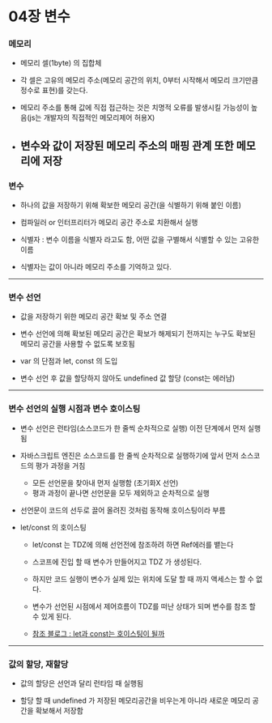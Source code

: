# 04장 변수

### 메모리 
- 메모리 셀(1byte) 의 집합체 

- 각 셀은 고유의 메모리 주소(메모리 공간의 위치, 0부터 시작해서 메모리 크기만큼 정수로 표현)를 갖는다.

- 메모리 주소를 통해 값에 직접 접근하는 것은 치명적 오류를 발생시킬 가능성이 높음(js는 개발자의 직접적인 메모리제어 허용X)

- 변수와 값이 저장된 메모리 주소의 매핑 관계 또한 메모리에 저장
    ---
    
### 변수 
- 하나의 값을 저장하기 위해 확보한 메모리 공간(을 식별하기 위해 붙인 이름)
        
- 컴파일러 or 인터프리터가 메모리 공간 주소로 치환해서 실행

- 식별자 : 변수 이름을 식별자 라고도 함, 어떤 값을 구별해서 식별할 수 있는 고유한 이름

- 식별자는 값이 아니라 메모리 주소를 기억하고 있다.
---

### 변수 선언

- 값을 저장하기 위한 메모리 공간 확보 및 주소 연결

- 변수 선언에 의해 확보된 메모리 공간은 확보가 해제되기 전까지는 누구도 확보된 메모리 공간을 사용할 수 없도록 보호됨

- var 의 단점과 let, const 의 도입

- 변수 선언 후 값을 할당하지 않아도 undefined 값 할당 (const는 에러남)

---

### 변수 선언의 실행 시점과 변수 호이스팅

- 변수 선언은 런타임(소스코드가 한 줄씩 순차적으로 실행) 이전 단계에서 먼저 실행 됨

- 자바스크립트 엔진은 소스코드를 한 줄씩 순차적으로 실행하기에 앞서 먼저 소스코드의 평가 과정을 거침
    - 모든 선언문을 찾아내 먼저 실행함 (초기화X 선언)
    - 평과 과정이 끝나면 선언문을 모두 제외하고 순차적으로 실행

- 선언문이 코드의 선두로 끌어 올려진 것처럼 동작해 호이스팅이라 부름

- let/const 의 호이스팅
    - let/const 는 TDZ에 의해 선언전에 참조하려 하면 Ref에러를 뱉는다

    - 스코프에 진입 할 때 변수가 만들어지고 TDZ 가 생성된다.

    - 하지만 코드 실행이 변수가 실제 있는 위치에 도달 할 때 까지 액세스는 할 수 없다.

    - 변수가 선언된 시점에서 제어흐름이 TDZ를 떠난 상태가 되며 변수를 참조 할 수 있게 된다.

    - [참조 블로그 : let과 const는 호이스팅이 될까](https://medium.com/korbit-engineering/let%EA%B3%BC-const%EB%8A%94-%ED%98%B8%EC%9D%B4%EC%8A%A4%ED%8C%85-%EB%90%A0%EA%B9%8C-72fcf2fac365)

--- 

### 값의 할당, 재할당 

- 값의 할당은 선언과 달리 런타임 때 실행됨

- 할당 할 때 undefined 가 저장된 메모리공간을 비우는게 아니라 새로운 메모리 공간을 확보해서 저장함
